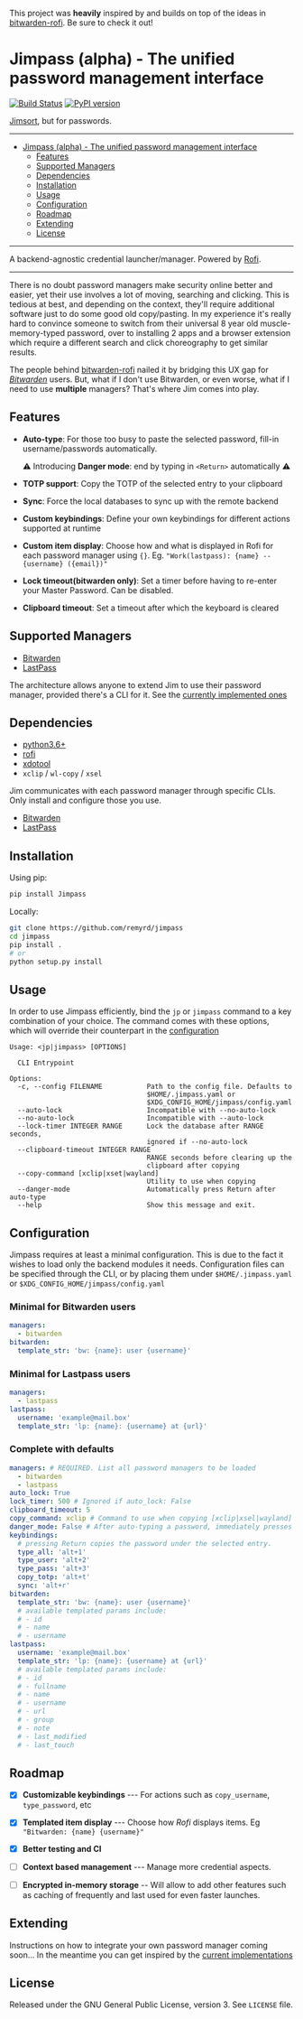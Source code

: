 This project was **heavily** inspired by and builds on top of the ideas in [bitwarden-rofi](https://github.com/mattydebie/bitwarden-rofi). Be sure to check it out!

# Jimpass (alpha) - The unified password management interface

[![Build Status](https://travis-ci.com/remyrd/jimpass.svg?branch=master)](https://travis-ci.com/remyrd/jimpass) [![PyPI version](https://badge.fury.io/py/Jimpass.svg)](https://badge.fury.io/py/Jimpass)

[Jimsort](https://cmpwn.com/@sir/102220283470088263), but for passwords.

---
- [Jimpass (alpha) - The unified password management interface](#jimpass---the-unified-password-management-interface)
  * [Features](#features)
  * [Supported Managers](#supported-managers)
  * [Dependencies](#dependencies)
  * [Installation](#installation)
  * [Usage](#usage)
  * [Configuration](#configuration)
  * [Roadmap](#roadmap)
  * [Extending](#extending)
  * [License](#license)

---

A backend-agnostic credential launcher/manager. Powered by [Rofi](https://github.com/davatorium/rofi).

---

There is no doubt password managers make security online better and easier, yet their use involves a lot of moving, searching and clicking. This is tedious at best, and depending on the context, they'll require additional software just to do some good old copy/pasting. In my experience it's really hard to convince someone to switch from their universal 8 year old muscle-memory-typed password, over to installing 2 apps and a browser extension which require a different search and click choreography to get similar results.

The people behind [bitwarden-rofi](https://github.com/mattydebie/bitwarden-rofi) nailed it by bridging this UX gap for [*Bitwarden*](https://bitwarden.com/) users. But, what if I don't use Bitwarden, or even worse, what if I need to use **multiple** managers? That's where Jim comes into play.

## Features

- __Auto-type__: For those too busy to paste the selected password, fill-in username/passwords automatically. 

  :warning: Introducing __Danger mode__: end by typing in `<Return>` automatically :warning:

- __TOTP support__: Copy the TOTP of the selected entry to your clipboard
- __Sync__: Force the local databases to sync up with the remote backend
- __Custom keybindings__: Define your own keybindings for different actions supported at runtime
- __Custom item display__: Choose how and what is displayed in Rofi for each password manager using `{}`. Eg. `"Work(lastpass): {name} -- {username} ({email})"`
- __Lock timeout(bitwarden only)__: Set a timer before having to re-enter your Master Password. Can be disabled.
- __Clipboard timeout__: Set a timeout after which the keyboard is cleared

## Supported Managers

- [Bitwarden](https://bitwarden.com/)
- [LastPass](https://www.lastpass.com/)

The architecture allows anyone to extend Jim to use their password manager, provided there's a CLI for it.
See the [currently implemented ones](jimpass/managers)

## Dependencies

- [python3.6+](https://www.python.org/)
- [rofi](https://github.com/davatorium/rofi)
- [xdotool](https://www.semicomplete.com/projects/xdotool/)
- `xclip` / `wl-copy` / `xsel`

Jim communicates with each password manager through specific CLIs.
Only install and configure those you use.
- [Bitwarden](https://github.com/bitwarden/cli)
- [LastPass](https://github.com/lastpass/lastpass-cli)


## Installation

Using pip:

```bash
pip install Jimpass
```

Locally:

```bash
git clone https://github.com/remyrd/jimpass
cd jimpass
pip install .
# or
python setup.py install
```

## Usage

In order to use Jimpass efficiently, bind the `jp` or `jimpass` command to a key combination of your choice.
The command comes with these options, which will override their counterpart in the [configuration](#configuration)

```
Usage: <jp|jimpass> [OPTIONS]

  CLI Entrypoint

Options:
  -c, --config FILENAME           Path to the config file. Defaults to
                                  $HOME/.jimpass.yaml or
                                  $XDG_CONFIG_HOME/jimpass/config.yaml
  --auto-lock                     Incompatible with --no-auto-lock
  --no-auto-lock                  Incompatible with --auto-lock
  --lock-timer INTEGER RANGE      Lock the database after RANGE seconds,
                                  ignored if --no-auto-lock
  --clipboard-timeout INTEGER RANGE
                                  RANGE seconds before clearing up the
                                  clipboard after copying
  --copy-command [xclip|xset|wayland]
                                  Utility to use when copying
  --danger-mode                   Automatically press Return after auto-type
  --help                          Show this message and exit.

```


## Configuration

Jimpass requires at least a minimal configuration. This is due to the fact it wishes to load only the backend modules it needs.
Configuration files can be specified through the CLI, or by placing them under `$HOME/.jimpass.yaml` or `$XDG_CONFIG_HOME/jimpass/config.yaml`

### Minimal for Bitwarden users

```yaml
managers:
  - bitwarden
bitwarden:
  template_str: 'bw: {name}: user {username}'
```

### Minimal for Lastpass users

```yaml
managers:
  - lastpass
lastpass:
  username: 'example@mail.box'
  template_str: 'lp: {name}: {username} at {url}'
```

### Complete with defaults

```yaml
managers: # REQUIRED. List all password managers to be loaded
  - bitwarden
  - lastpass
auto_lock: True
lock_timer: 500 # Ignored if auto_lock: False
clipboard_timeout: 5
copy_command: xclip # Command to use when copying [xclip|xsel|wayland]
danger_mode: False # After auto-typing a password, immediately presses Return
keybindings:
  # pressing Return copies the password under the selected entry.
  type_all: 'alt+1'
  type_user: 'alt+2'
  type_pass: 'alt+3'
  copy_totp: 'alt+t'
  sync: 'alt+r'
bitwarden:
  template_str: 'bw: {name}: user {username}'
  # available templated params include:
  # - id
  # - name
  # - username
lastpass:
  username: 'example@mail.box'
  template_str: 'lp: {name}: {username} at {url}'
  # available templated params include:
  # - id
  # - fullname
  # - name
  # - username
  # - url
  # - group
  # - note
  # - last_modified
  # - last_touch
```

## Roadmap

- [x] **Customizable keybindings** --- For actions such as `copy_username`, `type_password`, etc
- [x] **Templated item display** --- Choose how *Rofi* displays items. Eg `"Bitwarden: {name} {username}"`
- [x] **Better testing and CI**
- [ ] **Context based management** --- Manage more credential aspects.
- [ ] **Encrypted in-memory storage** -- Will allow to add other features such as caching of frequently and last used for even faster launches.


## Extending

Instructions on how to integrate your own password manager coming soon... 
In the meantime you can get inspired by the [current implementations](jimpass/managers)

## License

Released under the GNU General Public License, version 3. See `LICENSE` file.
